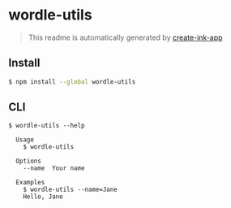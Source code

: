 # wordle-utils

> This readme is automatically generated by [create-ink-app](https://github.com/vadimdemedes/create-ink-app)


## Install

```bash
$ npm install --global wordle-utils
```


## CLI

```
$ wordle-utils --help

  Usage
    $ wordle-utils

  Options
    --name  Your name

  Examples
    $ wordle-utils --name=Jane
    Hello, Jane
```
